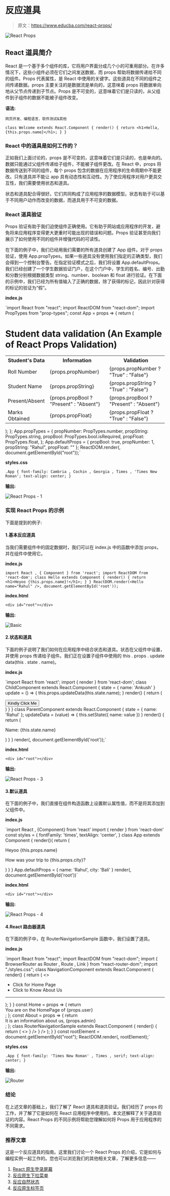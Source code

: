 # 反应道具

> 原文：<https://www.educba.com/react-props/>

![React Props](img/e5085d6c1c33bd3a3b2854cb2ee69aa7.png)



## React 道具简介

React 是一个基于多个组件的库，它将用户界面分成几个小的可重用部分。在许多情况下，这些小组件必须在它们之间发送数据，而 props 帮助将数据传递给不同的组件。Props 代表属性，是 React 中使用的关键字。这些道具在不同的组件之间传递数据。props 主要关注的是数据流是单向的，这意味着 props 将数据单向地从父节点传递到子节点。Props 是不可变的，这意味着它们是只读的，从父组件到子组件的数据不能被子组件改变。

**语法:**

<small>网页开发、编程语言、软件测试&其他</small>

`class Welcome extends React.Component {
render() {
return <h1>Hella, {this.props.name}</h1>;
}
}`

### React 中的道具是如何工作的？

正如我们上面讨论的，props 是不可变的，这意味着它们是只读的，也是单向的。数据只能通过父组件传递给子组件，不能被子组件更改。在 React 中，props 将数据传送到不同的组件，每个 props 包含的数据在应用程序的生命周期中不能更改。只有道具并不能让 app 具有动态性和互动性。为了使应用程序对用户更具交互性，我们需要使用状态和道具。

状态和道具配合得很好。它们共同构成了应用程序的数据模型。状态有助于可以基于不同用户动作而改变的数据，而道具用于不可变的数据。

### React 道具验证

Props 验证有助于我们迫使组件正确使用。它有助于网站或应用程序的开发，避免将来应用程序变得更大更重时可能出现的错误和问题。Props 验证甚至向我们展示了如何使用不同的组件并增强代码的可读性。

在下面的例子中，我们已经用我们需要的所有道具创建了 App 组件。对于 props 验证，使用 App.propTypes。如果一些道具没有使用我们指定的正确类型，我们会得到一个控制台警告。在指定验证模式之后，我们将设置 App.defaultProps。我们已经创建了一个学生数据验证门户，在这个门户中，学生的姓名、编号、出勤和分数分别根据数据类型 string、number、boolean 和 float 进行验证。在下面的示例中，我们已经为所有值输入了正确的数据，除了获得的标记，因此针对获得的标记的验证为“假”。

**index.js**

`import React from "react";
import ReactDOM from "react-dom";
import PropTypes from "prop-types";
const App = props => {
return (
<div>
<h1>Student data validation (An Example of React Props Validation)</h1>
<table>
<tbody>
<tr>
<th>Student's Data</th>
<th>Information</th>
<th>Validation</th>
</tr>
<tr>
<td>Roll Number</td>
<td>{props.propNumber}</td>
<td>{props.propNumber ? "True" : "False"}</td>
</tr>
<tr>
<td>Student Name</td>
<td>{props.propString}</td>
<td>{props.propString ? "True" : "False"}</td>
</tr>
<tr>
<td>Present/Absent</td>
<td>{props.propBool ? "Present" : "Absent"}</td>
<td>{props.propBool ? "Present" : "Absent"}</td>
</tr>
<tr>
<td>Marks Obtained</td>
<td>{props.propFloat}</td>
<td>{props.propFloat ? "True" : "False"}</td>
</tr>
</tbody>
</table>
</div>
);
};
App.propTypes = {
propNumber: PropTypes.number,
propString: PropTypes.string,
propBool: PropTypes.bool.isRequired,
propFloat: PropTypes.float,
};
App.defaultProps = {
propBool: true,
propNumber: 1,
propString: "Rahul",
propFloat: ""
};
ReactDOM.render(<App />, document.getElementById("root"));`

**styles.css**

`.App {
font-family: Cambria
, Cochin
, Georgia
, Times
, 'Times New Roman';
text-align: center;
}`

**输出:**

![React Props - 1](img/a9460946bf424ab430f04499ea61ad5c.png)



### 实现 React Props 的示例

下面是提到的例子:

#### 1.基本反应道具

当我们需要组件中的固定数据时，我们可以在 index.js 中的函数中添加 props，并在组件中使用它。

**index.js**

`import React
, { Component } from 'react';
import ReactDOM from 'react-dom';
class Hello extends Component {
render() {
return <h1>Heyoo {this.props.name}!</h1>;
}
}
ReactDOM.render(<Hello name="Rahul" />,
document.getElementById('root'));`

**index.html**

`<div id="root"></div>`

**输出:**

![Basic](img/3bfbddd44d715f545f32cd9355062468.png)



#### 2.状态和道具

下面的例子说明了我们如何在应用程序中结合状态和道具。状态在父组件中设置，并使用 props 传递给子组件。我们正在设置子组件中使用的 this . props . update data(this . state . name)。

**index.js**

`import React from 'react';
import { render } from 'react-dom';
class ChildComponent extends React.Component {
state = {
name: 'Ankush'
}
update = () => {
this.props.updateData(this.state.name);
}
render() {
return (
<div>
<button onClick={this.update}>Kindly Click Me</button>
</div>
)
}
}
class ParentComponent extends React.Component {
state = {
name: 'Rahul'
};
updateData = (value) => {
this.setState({ name: value })
}
render() {
return (
<div>
<p>Name: {this.state.name}</p>
<ChildComponent updateData={this.updateData} />
</div>
)
}
}
render(<ParentComponent />, document.getElementById('root'));`

**index.html**

`<div id="root"></div>`

**输出:**

![React Props - 3](img/27cf935e78641258dceeb0e62071430b.png)



#### 3.默认道具

在下面的例子中，我们直接在组件构造函数上设置默认属性值，而不是将其添加到父组件中。

**index.js**

`import React
, {Component} from 'react'
import { render } from 'react-dom'
const styles = {
fontFamily: 'times',
textAlign: 'center',
}
class App extends Component {
render(){
return (
<div style={styles}>
<p>Heyoo {this.props.name}</p>
<p>How was your trip to {this.props.city}?</p>
</div>
)
}
}
App.defaultProps = {
name: 'Rahul',
city: 'Bali'
}
render(<App />,
document.getElementById('root'))`

**index.html**

`<div id="root"></div>`

**输出:**

![React Props - 4](img/5eb08b2c81980dea78eeae6225a66ea3.png)



#### 4.React 路由器道具

在下面的例子中，在 RouterNavigationSample 函数中，我们设置了道具。

**index.js**

`import React from "react";
import ReactDOM from "react-dom";
import { BrowserRouter as Router
, Route
, Link } from "react-router-dom";
import "./styles.css";
class NavigationComponent extends React.Component {
render() {
return (
<>
<ul>
<li>
<Link to="/">Click for Home Page</Link>
</li>
<li>
<Link to="/about">Click to Know About Us</Link>
</li>
</ul>
<hr />
</>
);
}
}
const Home = props => {
return <div>You are on the HomePage of {props.user}</div>;
};
const About = props => {
return <div>It is an information about us, {props.admin}</div>;
};
class RouterNavigationSample extends React.Component {
render() {
return (
<Router>
<>
<NavigationComponent />
<Route
exact
path="/"
render={props => <Home {...props} user="EDUCBA" />}
/>
<Route
path="/about"
render={props => <About {...props} admin="as EDUCBA" />}
/>
</>
</Router>
);
}
}
const rootElement = document.getElementById("root");
ReactDOM.render(<RouterNavigationSample />, rootElement);`

**styles.css**

`.App {
font-family: 'Times New Roman'
, Times
, serif;
text-align: center;
}`

**输出:**

![Router](img/47d2b25caab8cdb8a816fc133f2c27f8.png)



### 结论

在上述文章的基础上，我们了解了 React 道具和道具验证。我们经历了 props 的工作，并了解了它是如何在 React 应用程序中使用的。本文还解释了关于道具验证的内容。React Props 的不同示例将帮助您理解如何将 Props 用于应用程序的不同需求。

### 推荐文章

这是一个反应道具的指南。这里我们讨论一个 React Props 的介绍，它是如何与编程实例一起工作的。您也可以浏览我们的其他相关文章，了解更多信息——

1.  [React 原生登录屏幕](https://www.educba.com/react-native-login-screen/)
2.  [反应原生下拉菜单](https://www.educba.com/react-native-dropdown/?source=leftnav)
3.  [反应自然状态](https://www.educba.com/react-native-state/?source=leftnav)
4.  [反应原生标签页](https://www.educba.com/react-native-tabs/?source=leftnav)